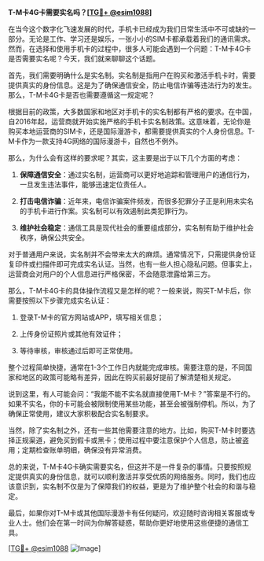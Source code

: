 **T-M卡4G卡需要实名吗？[[TG💪+ @esim1088](https://t.me/s/esim1088)]**

在当今这个数字化飞速发展的时代，手机卡已经成为我们日常生活中不可或缺的一部分。无论是工作、学习还是娱乐，一张小小的SIM卡都承载着我们的通讯需求。然而，在选择和使用手机卡的过程中，很多人可能会遇到一个问题：T-M卡4G卡是否需要实名呢？今天，我们就来聊聊这个话题。

首先，我们需要明确什么是实名制。实名制是指用户在购买和激活手机卡时，需要提供真实的身份信息。这是为了确保通信安全，防止电信诈骗等违法行为的发生。那么，T-M卡4G卡是否也需要遵循这一规定呢？

根据目前的政策，大多数国家和地区对手机卡的实名制都有严格的要求。在中国，自2016年起，运营商就开始实施严格的手机卡实名制政策。这意味着，无论你是购买本地运营商的SIM卡，还是国际漫游卡，都需要提供真实的个人身份信息。T-M卡作为一款支持4G网络的国际漫游卡，自然也不例外。

那么，为什么会有这样的要求呢？其实，这主要是出于以下几个方面的考虑：

1. **保障通信安全**：通过实名制，运营商可以更好地追踪和管理用户的通信行为，一旦发生违法事件，能够迅速定位责任人。
   
2. **打击电信诈骗**：近年来，电信诈骗案件频发，而很多犯罪分子正是利用未实名的手机卡进行作案。实名制可以有效遏制此类犯罪行为。

3. **维护社会稳定**：通信工具是现代社会的重要组成部分，实名制有助于维护社会秩序，确保公共安全。

对于普通用户来说，实名制并不会带来太大的麻烦。通常情况下，只需提供身份证复印件或扫描件即可完成实名认证。当然，也有一些人担心隐私问题。但事实上，运营商会对用户的个人信息进行严格保密，不会随意泄露给第三方。

那么，T-M卡4G卡的具体操作流程又是怎样的呢？一般来说，购买T-M卡后，你需要按照以下步骤完成实名认证：

1. 登录T-M卡的官方网站或APP，填写相关信息；
   
2. 上传身份证照片或其他有效证件；
   
3. 等待审核，审核通过后即可正常使用。

整个过程简单快捷，通常在1-3个工作日内就能完成审核。需要注意的是，不同国家和地区的政策可能略有差异，因此在购买前最好提前了解清楚相关规定。

说到这里，有人可能会问：“我能不能不实名就直接使用T-M卡？”答案是不行的。如果不实名，你的卡可能会被限制使用某些功能，甚至会被强制停机。所以，为了确保正常使用，建议大家积极配合实名制要求。

当然，除了实名制之外，还有一些其他需要注意的地方。比如，购买T-M卡时要选择正规渠道，避免买到假卡或黑卡；使用过程中要注意保护个人信息，防止被盗用；定期检查账单明细，确保没有异常消费。

总的来说，T-M卡4G卡确实需要实名，但这并不是一件复杂的事情。只要按照规定提供真实的身份信息，就可以顺利激活并享受优质的网络服务。同时，我们也应该意识到，实名制不仅是为了保障我们的权益，更是为了维护整个社会的和谐与稳定。

最后，如果你对T-M卡或其他国际漫游卡有任何疑问，欢迎随时咨询相关客服或专业人士。他们会在第一时间为你解答疑惑，帮助你更好地使用这些便捷的通信工具。

[[TG💪+ @esim1088](https://t.me/s/esim1088) ![Image](https://i.postimg.cc/4NQfJmqS/Snipaste-2025-05-13-00-14-12.png)]